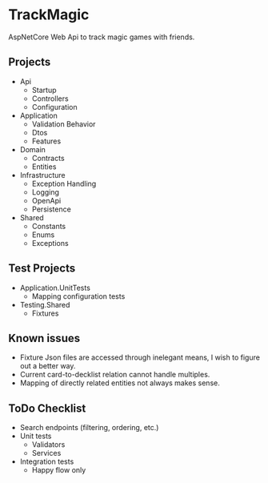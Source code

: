 # TrackMagic

AspNetCore Web Api to track magic games with friends.

## Projects
* Api
    - Startup
    - Controllers
    - Configuration
* Application
    - Validation Behavior
    - Dtos
    - Features
* Domain
    - Contracts
    - Entities
* Infrastructure
    - Exception Handling
    - Logging
    - OpenApi
    - Persistence
* Shared
    - Constants
    - Enums
    - Exceptions

## Test Projects
* Application.UnitTests
    - Mapping configuration tests
* Testing.Shared
    - Fixtures

## Known issues
* Fixture Json files are accessed through inelegant means, I wish to figure out a better way.
* Current card-to-decklist relation cannot handle multiples.
* Mapping of directly related entities not always makes sense.

## ToDo Checklist
* Search endpoints (filtering, ordering, etc.)
* Unit tests
    - Validators
    - Services
* Integration tests
    - Happy flow only
